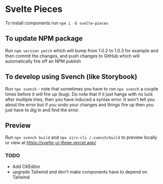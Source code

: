 # Svelte Pieces
To install components run `npm i -D svelte-pieces`

## To update NPM package
Run `npm version patch` which will bump from 1.0.2 to 1.0.3 for example and then commit the changes, and push changes to GitHub which will automatically fire off an NPM publish

## To develop using Svench (like Storybook)
Run `npx svench` - note that sometimes you have to run `npx svench` a couple times before it will fire up (bug). Do note that if it just hangs with no luck after multiple tries, then you have induced a syntax error. It won't tell you about the error but if you undo your changes and things fire up then you just have to dig in and find the error.

## Preview
Run `npx svench build` and `npx sirv-cli /.svench/build` to preview locally or view at https://svelte-ui-three.vercel.app/

### TODO
- Add CKEditor
- upgrade Tailwind and don't make components have to depend on Tailwind